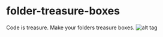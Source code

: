 # folder-treasure-boxes
Code is treasure. Make your folders treasure boxes.
![alt tag](https://s3.amazonaws.com/jharclerode/zeldafileicons.png)
